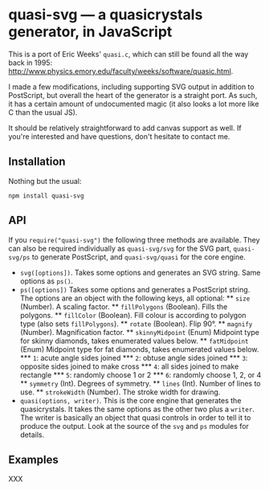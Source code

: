 
# quasi-svg — a quasicrystals generator, in JavaScript

This is a port of Eric Weeks' `quasi.c`, which can still be found all the way back in 1995:
http://www.physics.emory.edu/faculty/weeks/software/quasic.html.

I made a few modifications, including supporting SVG output in addition to PostScript, but overall
the heart of the generator is a straight port. As such, it has a certain amount of undocumented
magic (it also looks a lot more like C than the usual JS).

It should be relatively straightforward to add canvas support as well. If you're interested and have
questions, don't hesitate to contact me.

## Installation

Nothing but the usual:

    npm install quasi-svg

## API

If you `require("quasi-svg")` the following three methods are available. They can also be required
individually as `quasi-svg/svg` for the SVG part, `quasi-svg/ps` to generate PostScript, and
`quasi-svg/quasi` for the core engine.

* `svg([options])`. Takes some options and generates an SVG string. Same options as `ps()`.
* `ps([options])` Takes some options and generates a PostScript string. The options are an object 
  with the following keys, all optional:
** `size` (Number). A scaling factor.
** `fillPolygons` (Boolean). Fills the polygons.
** `fillColor` (Boolean). Fill colour is according to polygon type (also sets `fillPolygons`).
** `rotate` (Boolean). Flip 90°.
** `magnify` (Number). Magnification factor.
** `skinnyMidpoint` (Enum) Midpoint type for skinny diamonds, takes enumerated values below.
** `fatMidpoint` (Enum) Midpoint type for fat diamonds, takes enumerated values below.
*** `1`: acute angle sides joined
*** `2`: obtuse angle sides joined
*** `3`: opposite sides joined to make cross
*** `4`: all sides joined to make rectangle
*** `5`: randomly choose 1 or 2
*** `6`: randomly choose 1, 2, or 4
** `symmetry` (Int). Degrees of symmetry.
** `lines` (Int). Number of lines to use.
** `strokeWidth` (Number). The stroke width for drawing.
* `quasi(options, writer)`. This is the core engine that generates the quasicrystals. It takes the
  same options as the other two plus a `writer`. The writer is basically an object that quasi 
  controls in order to tell it to produce the output. Look at the source of the `svg` and `ps`
  modules for details.

## Examples

XXX

